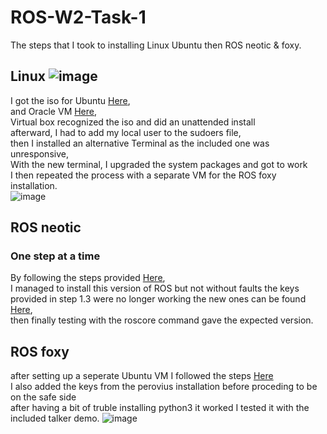 # ROS-W2-Task-1
The steps that I took to installing Linux Ubuntu then ROS neotic &amp; foxy.
## Linux ![image](https://github.com/user-attachments/assets/542f8a28-138f-4e8e-abb1-344f6be0656d)

I got the iso for Ubuntu [Here](https://releases.ubuntu.com/20.04/), <br />
and Oracle VM [Here](https://www.virtualbox.org/wiki/Downloads), <br />
Virtual box recognized the iso and did an unattended install <br />
afterward, I had to add my local user to the sudoers file, <br />
then I installed an alternative Terminal as the included one was unresponsive, <br />
With the new terminal, I upgraded the system packages and got to work <br />
I then repeated the process with a separate VM for the ROS foxy installation. <br />
![image](https://github.com/user-attachments/assets/ffc81ae8-c2ed-43ac-8521-b61e551b2ee3)

## ROS neotic
### One step at a time
By following the steps provided [Here](http://wiki.ros.org/noetic/Installation/Ubuntu), <br />
I managed to install this version of ROS but not without faults the keys provided in step 1.3 were no longer working the new ones can be found [Here](https://discourse.ros.org/t/new-gpg-keys-deployed-for-packages-ros-org/9454/1), <br />
then finally testing with the roscore command gave the expected version. <br />
## ROS foxy
after setting up a seperate Ubuntu VM I followed the steps [Here](https://docs.ros.org/en/foxy/Installation/Ubuntu-Install-Debians.html) <br />
I also added the keys from the perovius installation before proceding to be on the safe side <br />
after having a bit of truble installing python3 it worked I tested it with the included talker demo.
![image](https://github.com/user-attachments/assets/9df3cac0-4d0a-46e2-8472-44a27936ef1d)
